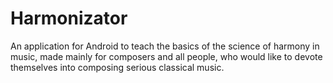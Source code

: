 # Harmonizator

An application for Android to teach the basics of the science of harmony in music, made mainly for composers and all people, who would like to devote themselves into composing serious classical music.
